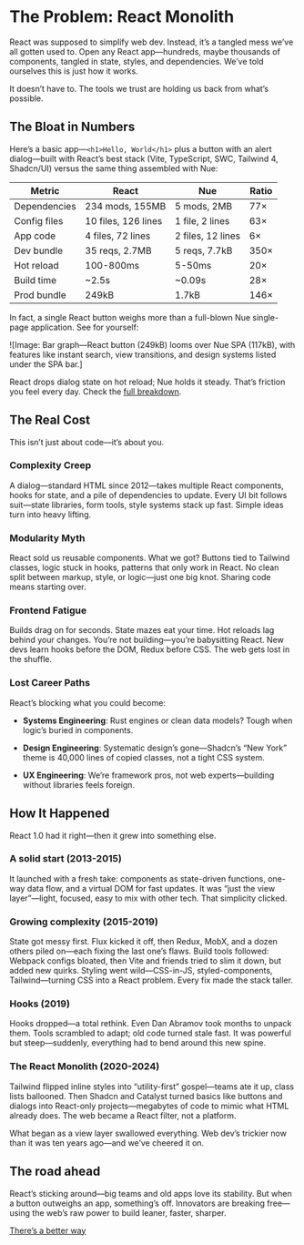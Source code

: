 
# The Problem: React Monolith
React was supposed to simplify web dev. Instead, it’s a tangled mess we’ve all gotten used to. Open any React app—hundreds, maybe thousands of components, tangled in state, styles, and dependencies. We’ve told ourselves this is just how it works.

It doesn’t have to. The tools we trust are holding us back from what’s possible.

## The Bloat in Numbers
Here’s a basic app—`<h1>Hello, World</h1>` plus a button with an alert dialog—built with React’s best stack (Vite, TypeScript, SWC, Tailwind 4, Shadcn/UI) versus the same thing assembled with Nue:

| Metric | React | Nue | Ratio |
|--------|-------|-----|-------|
| Dependencies | 234 mods, 155MB | 5 mods, 2MB | 77× |
| Config files | 10 files, 126 lines | 1 file, 2 lines | 63× |
| App code | 4 files, 72 lines | 2 files, 12 lines | 6× |
| Dev bundle | 35 reqs, 2.7MB | 5 reqs, 7.7kB | 350× |
| Hot reload | 100-800ms | 5-50ms | 20× |
| Build time | ~2.5s | ~0.09s | 28× |
| Prod bundle | 249kB | 1.7kB | 146× |

In fact, a single React button weighs more than a full-blown Nue single-page application. See for yourself:

![Image: Bar graph—React button (249kB) looms over Nue SPA (117kB), with features like instant search, view transitions, and design systems listed under the SPA bar.]

React drops dialog state on hot reload; Nue holds it steady. That’s friction you feel every day. Check the [full breakdown](compare.html).


## The Real Cost
This isn’t just about code—it’s about you.

### Complexity Creep
A dialog—standard HTML since 2012—takes multiple React components, hooks for state, and a pile of dependencies to update. Every UI bit follows suit—state libraries, form tools, style systems stack up fast. Simple ideas turn into heavy lifting.

### Modularity Myth
React sold us reusable components. What we got? Buttons tied to Tailwind classes, logic stuck in hooks, patterns that only work in React. No clean split between markup, style, or logic—just one big knot. Sharing code means starting over.

### Frontend Fatigue
Builds drag on for seconds. State mazes eat your time. Hot reloads lag behind your changes. You’re not building—you’re babysitting React. New devs learn hooks before the DOM, Redux before CSS. The web gets lost in the shuffle.

### Lost Career Paths
React’s blocking what you could become:

- **Systems Engineering**: Rust engines or clean data models? Tough when logic’s buried in components.

- **Design Engineering**: Systematic design’s gone—Shadcn’s “New York” theme is 40,000 lines of copied classes, not a tight CSS system.

- **UX Engineering**: We’re framework pros, not web experts—building without libraries feels foreign.


## How It Happened
React 1.0 had it right—then it grew into something else.

### A solid start (2013-2015)
It launched with a fresh take: components as state-driven functions, one-way data flow, and a virtual DOM for fast updates. It was “just the view layer”—light, focused, easy to mix with other tech. That simplicity clicked.

### Growing complexity (2015-2019)
State got messy first. Flux kicked it off, then Redux, MobX, and a dozen others piled on—each fixing the last one’s flaws. Build tools followed: Webpack configs bloated, then Vite and friends tried to slim it down, but added new quirks. Styling went wild—CSS-in-JS, styled-components, Tailwind—turning CSS into a React problem. Every fix made the stack taller.

### Hooks (2019)
Hooks dropped—a total rethink. Even Dan Abramov took months to unpack them. Tools scrambled to adapt; old code turned stale fast. It was powerful but steep—suddenly, everything had to bend around this new spine.

### The React Monolith (2020-2024)
Tailwind flipped inline styles into “utility-first” gospel—teams ate it up, class lists ballooned. Then Shadcn and Catalyst turned basics like buttons and dialogs into React-only projects—megabytes of code to mimic what HTML already does. The web became a React filter, not a platform.

What began as a view layer swallowed everything. Web dev’s trickier now than it was ten years ago—and we’ve cheered it on.


## The road ahead
React’s sticking around—big teams and old apps love its stability. But when a button outweighs an app, something’s off. Innovators are breaking free—using the web’s raw power to build leaner, faster, sharper.

[There’s a better way](the-solution.html)

